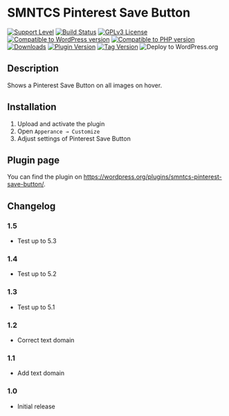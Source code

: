 # SMNTCS Pinterest Save Button

[![Support Level](https://img.shields.io/badge/support-active-green.svg)](#support-level)
[![Build Status](https://travis-ci.org/nielslange/smntcs-pinterest-save-button.svg?branch=master)](https://travis-ci.org/nielslange/smntcs-pinterest-save-button)
[![GPLv3 License](https://img.shields.io/github/license/nielslange/smntcs-pinterest-save-button.svg)](https://www.gnu.org/licenses/gpl.html)
[![Compatible to WordPress version](https://plugintests.com/plugins/smntcs-pinterest-save-button/wp-badge.svg)](https://plugintests.com/plugins/smntcs-pinterest-save-button/latest)
[![Compatible to PHP version](https://plugintests.com/plugins/smntcs-pinterest-save-button/php-badge.svg)](https://plugintests.com/plugins/smntcs-pinterest-save-button/latest)
[![Downloads](https://img.shields.io/wordpress/plugin/dt/smntcs-pinterest-save-button.svg)](https://wordpress.org/plugins/smntcs-pinterest-save-button/)
[![Plugin Version](https://img.shields.io/wordpress/plugin/v/smntcs-pinterest-save-button.svg)](https://wordpress.org/plugins/smntcs-pinterest-save-button/)
[![Tag Version](https://img.shields.io/github/tag/nielslange/smntcs-pinterest-save-button.svg)](https://wordpress.org/plugins/smntcs-pinterest-save-button/)
![Deploy to WordPress.org](https://github.com/nielslange/smntcs-pinterest-save-button/workflows/Deploy%20to%20WordPress.org/badge.svg)

## Description

Shows a Pinterest Save Button on all images on hover.

## Installation

1. Upload and activate the plugin
2. Open `Apperance → Customize`
3. Adjust settings of Pinterest Save Button 

## Plugin page

You can find the plugin on https://wordpress.org/plugins/smntcs-pinterest-save-button/.

## Changelog

### 1.5
* Test up to 5.3

### 1.4
* Test up to 5.2

### 1.3
* Test up to 5.1

### 1.2
* Correct text domain

### 1.1
* Add text domain

### 1.0
* Initial release
